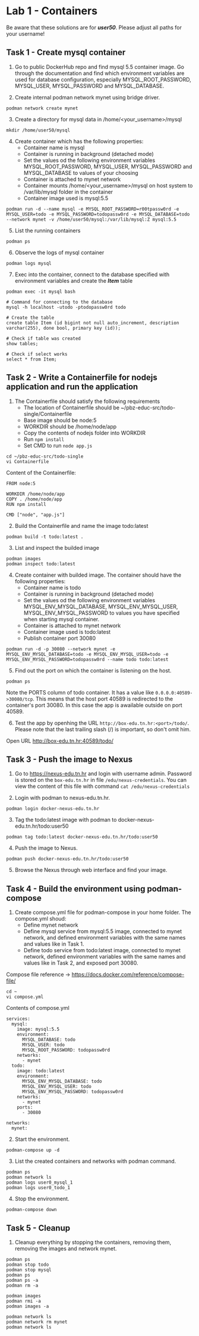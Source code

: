 # Lab 1 - Containers

Be aware that these solutions are for ***user50***. Please adjust all paths for your username!

## Task 1 - Create mysql container

1. Go to public DockerHub repo and find mysql 5.5 container image. Go through the documentation and find which environment variables are used for database configuration, especially MYSQL_ROOT_PASSWORD, MYSQL_USER, MYSQL_PASSWORD and MYSQL_DATABASE.

2. Create internal podman network mynet using bridge driver.

```podman network create mynet```

3. Create a directory for mysql data in /home/<your_username>/mysql

```mkdir /home/user50/mysql```

4. Create container which has the following properties:
    * Container name is mysql
    * Container is running in background (detached mode)
    * Set the values od the following environment variables MYSQL_ROOT_PASSWORD, MYSQL_USER, MYSQL_PASSWORD and MYSQL_DATABASE to values of your choosing
    * Container is attached to mynet network
    * Container mounts /home/<your_username>/mysql on host system to /var/lib/mysql folder in the container
    * Container image used is mysql:5.5

```podman run -d --name mysql -e MYSQL_ROOT_PASSWORD=r00tpassw0rd -e MYSQL_USER=todo -e MYSQL_PASSWORD=todopassw0rd -e MYSQL_DATABASE=todo --network mynet -v /home/user50/mysql:/var/lib/mysql:Z mysql:5.5```

5. List the running containers

```podman ps```

6. Observe the logs of mysql container

```podman logs mysql```

7. Exec into the container, connect to the database specified with environment variables and create the ***Item*** table
```
podman exec -it mysql bash

# Command for connecting to the database
mysql -h localhost -utodo -ptodopassw0rd todo

# Create the table
create table Item (id bigint not null auto_increment, description varchar(255), done bool, primary key (id));

# Check if table was created
show tables;

# Check if select works
select * from Item;
```

## Task 2 - Write a Containerfile for nodejs application and run the application

1. The Containerfile should satisfy the following requirements
    * The location of Containerfile should be ~/pbz-educ-src/todo-single/Containerfile
    * Base image should be node:5
    * WORKDIR should be /home/node/app
    * Copy the contents of nodejs folder into WORKDIR
    * Run ```npm install```
    * Set CMD to run ```node app.js```

```
cd ~/pbz-educ-src/todo-single
vi Containerfile
```

Content of the Containerfile:

```
FROM node:5

WORKDIR /home/node/app
COPY . /home/node/app
RUN npm install

CMD ["node", "app.js"]
```

2. Build the Containerfile and name the image todo:latest

```podman build -t todo:latest .```

3. List and inspect the builded image

```
podman images
podman inspect todo:latest
```

4. Create container with builded image. The container should have the following properties:
    * Container name is todo
    * Container is running in background (detached mode)
    * Set the values od the following environment variables MYSQL_ENV_MYSQL_DATABASE, MYSQL_ENV_MYSQL_USER, MYSQL_ENV_MYSQL_PASSWORD to values you have specified when starting mysql container.
    * Container is attached to mynet network
    * Container image used is todo:latest
    * Publish container port 30080

```podman run -d -p 30080 --network mynet -e MYSQL_ENV_MYSQL_DATABASE=todo -e MYSQL_ENV_MYSQL_USER=todo -e MYSQL_ENV_MYSQL_PASSWORD=todopassw0rd --name todo todo:latest```

5. Find out the port on which the container is listening on the host.

```podman ps```

Note the PORTS column of todo container. It has a value like ```0.0.0.0:40589->30080/tcp```. This means that the host port 40589 is redirected to the container's port 30080. In this case the app is awailable outside on port 40589.

6. Test the app by openhing the URL ```http://box-edu.tn.hr:<port>/todo/```. Please note that the last trailing slash (/) is important, so don't omit him.

Open URL http://box-edu.tn.hr:40589/todo/

## Task 3 - Push the image to Nexus

1. Go to https://nexus-edu.tn.hr and login with username admin. Password is stored on the ```box-edu.tn.hr``` in file ```/edu/nexus-credentials```. You can view the content of this file with command ```cat /edu/nexus-credentials```

2. Login with podman to nexus-edu.tn.hr.

```podman login docker-nexus-edu.tn.hr```

3. Tag the todo:latest image with podman to docker-nexus-edu.tn.hr/todo:user50

```podman tag todo:latest docker-nexus-edu.tn.hr/todo:user50```

4. Push the image to Nexus.

```podman push docker-nexus-edu.tn.hr/todo:user50```

5. Browse the Nexus through web interface and find your image.

## Task 4 - Build the environment using podman-compose

1. Create compose.yml file for podman-compose in your home folder. The compose.yml shoud:
    * Define mynet network
    * Define mysql service from mysql:5.5 image, connected to mynet network, and defined environment variables with the same names and values like in Task 1.
    * Define todo service from todo:latest image, connected to mynet network, defined environment variables with the same names and values like in Task 2, and exposed port 30080.

Compose file reference -> https://docs.docker.com/reference/compose-file/

```
cd ~
vi compose.yml
```

Contents of compose.yml

```
services:
  mysql:
    image: mysql:5.5
    environment:
      MYSQL_DATABASE: todo
      MYSQL_USER: todo
      MYSQL_ROOT_PASSWORD: todopassw0rd
    networks:
      - mynet
  todo:
    image: todo:latest
    environment:
      MYSQL_ENV_MYSQL_DATABASE: todo
      MYSQL_ENV_MYSQL_USER: todo
      MYSQL_ENV_MYSQL_PASSWORD: todopassw0rd
    networks:
      - mynet
    ports:
      - 30080

networks:
  mynet:
```

2. Start the environment.

```podman-compose up -d```

3. List the created containers and networks with podman command.

```
podman ps
podman network ls
podman logs user0_mysql_1
podman logs user0_todo_1
```

4. Stop the environment.

```podman-compose down```

## Task 5 - Cleanup

1. Cleanup everything by stopping the containers, removing them, removing the images and network mynet.

```
podman ps
podman stop todo
podman stop mysql
podman ps
podman ps -a
podman rm -a

podman images
podman rmi -a
podman images -a

podman network ls
podman network rm mynet
podman network ls
```
